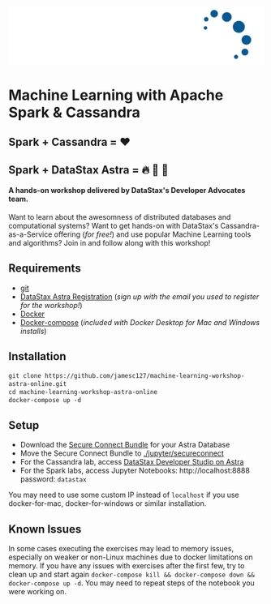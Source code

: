 ![DataStax Logo](./jupyter/images/DS-logo-2020-White-Blue.png)
# Machine Learning with Apache Spark & Cassandra
## Spark + Cassandra = :heart:
## Spark + DataStax Astra = :fire: :rocket: :stars:

#### A hands-on workshop delivered by DataStax's Developer Advocates team. 
Want to learn about the awesomness of distributed databases and computational systems?
Want to get hands-on with DataStax's Cassandra-as-a-Service offering (_for free!_) and use popular Machine Learning tools and algorithms?
Join in and follow along with this workshop!

## Requirements

* [git](https://git-scm.com/book/en/v2/Getting-Started-Installing-Git)
* [DataStax Astra Registration](http://astra.datastax.com) (_sign up with the email you used to register for the workshop!_)
* [Docker](https://www.docker.com/products/docker-desktop)
* [Docker-compose](https://docs.docker.com/compose/install/) (_included with Docker Desktop for Mac and Windows installs_)

## Installation

```
git clone https://github.com/jamesc127/machine-learning-workshop-astra-online.git
cd machine-learning-workshop-astra-online
docker-compose up -d
```

## Setup

- Download the [Secure Connect Bundle](https://docs.datastax.com/en/astra/aws/doc/dscloud/astra/dscloudObtainingCredentials.html) for your Astra Database
- Move the Secure Connect Bundle to [./jupyter/secureconnect](./jupyter/secureconnect)  
- For the Cassandra lab, access [DataStax Developer Studio on Astra](https://docs.datastax.com/en/astra/aws/doc/dscloud/astra/dscloudConnectStudio.html)
- For the Spark labs, access Jupyter Notebooks: http://localhost:8888 password: `datastax`

You may need to use some custom IP instead of `localhost` if you use docker-for-mac, docker-for-windows or similar installation.

## Known Issues

In some cases executing the exercises may lead to memory issues, especially on weaker or non-Linux machines due to docker limitations on memory.
If you have any issues with exercises after the first few, try to clean up and start again `docker-compose kill && docker-compose down && docker-compose up -d`.
You may need to repeat steps of the notebook you were working on.
